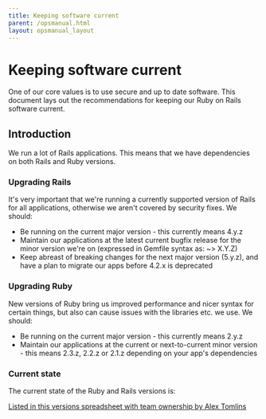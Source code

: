 ```yaml
---
title: Keeping software current
parent: /opsmanual.html
layout: opsmanual_layout
---
```


# Keeping software current

One of our core values is to use secure and up to date software. This document lays out the recommendations for keeping our Ruby on Rails software current.

## Introduction

We run a lot of Rails applications. This means that we have dependencies on both Rails and Ruby versions.

### Upgrading Rails

It's very important that we're running a currently supported version of Rails for all applications, otherwise we aren't covered by security fixes. We should:

- Be running on the current major version - this currently means 4.y.z
- Maintain our applications at the latest current bugfix release for the minor version we're on (expressed in Gemfile syntax as: ~> X.Y.Z)
- Keep abreast of breaking changes for the next major version (5.y.z), and have a plan to migrate our apps before 4.2.x is deprecated

### Upgrading Ruby

New versions of Ruby bring us improved performance and nicer syntax for certain things, but also can cause issues with the libraries etc. we use. We should:

- Be running on the current major version - this currently means 2.y.z
- Maintain our applications at the current or next-to-current minor version - this means 2.3.z, 2.2.z or 2.1.z depending on your app's dependencies

### Current state

The current state of the Ruby and Rails versions is:

[Listed in this versions spreadsheet with team ownership by Alex Tomlins][sheet]

[sheet]: https://docs.google.com/spreadsheets/d/1FJmr39c9eXgpA-qHUU6GAbbJrnenc0P7JcyY2NB9PgU
